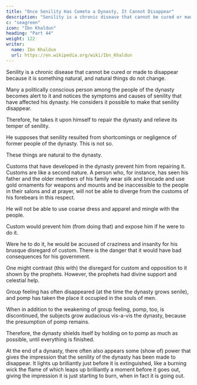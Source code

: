 ```yaml
---
title: "Once Senility Has Cometo a Dynasty, It Cannot Disappear"
description: "Senility is a chronic disease that cannot be cured or made to disappear because it is something natural, and natural things do not change"
c: "seagreen"
icon: "Ibn Khaldun"
heading: "Part 44"
weight: 122
writer:
  name: Ibn Khaldun
  url: https://en.wikipedia.org/wiki/Ibn_Khaldun
---
```




<!-- We have already cited the symptoms and causes of senility, one by one. 696

We have explained that it is natural for the causes of senility to affect the dynasty.
All of them are natural in (a dynasty). If, then, senility is something natural in (the
life of) the dynasty, it must come about in the same way natural things come about,
exactly as senility affects the temper of living beings.  -->

Senility is a chronic disease that cannot be cured or made to disappear because it is something natural, and natural things do not change.

Many a politically conscious person among the people of the dynasty becomes alert to it and notices the symptoms and causes of senility that have affected his dynasty. He considers it possible to make that senility disappear.

Therefore, he takes it upon himself to repair the dynasty and relieve its temper of
senility. 

He supposes that senility resulted from shortcomings or negligence of former people of the dynasty. This is not so. 

These things are natural to the dynasty. 

Customs that have developed in the dynasty prevent him from repairing it. Customs are like a second nature. A person who, for instance, has seen his father and the older members of his family wear silk and brocade and use gold ornaments
for weapons and mounts and be inaccessible to the people in their salons and at
prayer, will not be able to diverge from the customs of his forebears in this respect.

He will not be able to use coarse dress and apparel and mingle with the people.

Custom would prevent him (from doing that) and expose him if he were to do it.

Were he to do it, he would be accused of craziness and insanity for his brusque disregard of custom. There is the danger that it would have bad consequences for his government.

One might contrast (this with) the disregard for custom and opposition to it shown by the prophets. However, the prophets had divine support and celestial help. 

Group feeling has often disappeared (at the time the dynasty grows senile), and pomp has taken the place it occupied in the souls of men. 

When in addition to the weakening of group feeling, pomp, too, is discontinued, the subjects grow audacious vis-a-vis the dynasty, because the presumption of pomp remains. <!-- 697 -->

Therefore, the dynasty shields itself by holding on to pomp as much as possible, until everything is finished.

At the end of a dynasty, there often also appears some (show of) power that gives the impression that the senility of the dynasty has been made to disappear. It lights up brilliantly just before it is extinguished, like a burning wick the flame of
which leaps up brilliantly a moment before it goes out, giving the impression it is
just starting to burn, when in fact it is going out.

<!-- This should be considered, and one should not disregard the wise planning
that God employs in having His creation follow its course toward the destiny He has
determined for it.  -->